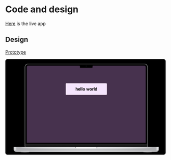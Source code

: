 # Code and design

[Here](https://edgenortheastern.github.io/code-2-design/) is the live app

## Design

[Prototype](https://www.figma.com/proto/XSAMwlswmYTgzbQJr2EyGy/Formative?node-id=1%3A2&scaling=scale-down&page-id=0%3A1)

![Screenshot](figma_screenshot.png)
